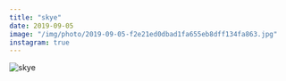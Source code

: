 ```yaml
---
title: "skye"
date: 2019-09-05
image: "/img/photo/2019-09-05-f2e21ed0dbad1fa655eb8dff134fa863.jpg"
instagram: true
---
```


![skye](/img/photo/2019-09-05-f2e21ed0dbad1fa655eb8dff134fa863.jpg)
